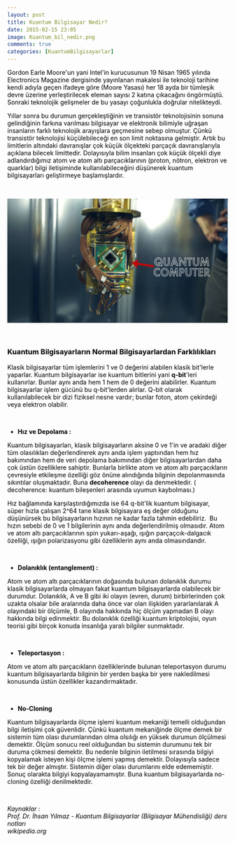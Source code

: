 ```yaml
---
layout: post
title: Kuantum Bilgisayar Nedir?
date: 2015-02-15 23:05
image: Kuantum_bil_nedir.png
comments: true
categories: [KuantumBilgisayarlar]
---
```

<p class="firstHeading" lang="tr"><span style="color:#000000;">Gordon Earle Moore'un yani Intel'in kurucusunun 19 Nisan 1965 yılında Electronics Magazine dergisinde yayınlanan makalesi ile teknoloji tarihine kendi adıyla geçen ifadeye göre (Moore Yasası) her 18 ayda bir tümleşik devre üzerine yerleştirilecek eleman sayısı 2 katına çıkacağını öngörmüştü. Sonraki teknolojik gelişmeler de bu yasayı çoğunlukla doğrular nitelikteydi.</span></p>
<p class="firstHeading" lang="tr"><span style="color:#000000;">Yıllar sonra bu durumun gerçekleştiğinin ve transistör teknolojisinin sonuna gelindiğinin farkına varılması bilgisayar ve elektronik bilimiyle uğraşan insanların farklı teknolojik arayışlara geçmesine sebep olmuştur. Çünkü transistör teknolojisi küçülebileceği en son limit noktasına gelmiştir. Artık bu limitlerin altındaki davranışlar çok küçük ölçekteki parçaçık davranışlarıyla açıklana bilecek limittedir. Dolayısıyla bilim insanları çok küçük ölçekli diye adlandırdığımız atom ve atom altı parçacıklarının (proton, nötron, elektron ve quarklar) bilgi iletişiminde kullanılabileceğini düşünerek kuantum bilgisayarları geliştirmeye başlamışlardır.  </span></p>
<br>

<p style="text-align:center;">
    <img src="/images/kuantum-bilgisayar.jpg"/>
</p>
<br>

<h3><span style="color:#000000;"><strong>Kuantum Bilgisayarların Normal Bilgisayarlardan Farklılıkları </strong></span></h3>
<span style="color:#000000;">Klasik bilgisayarlar tüm işlemlerini 1 ve 0 değerini alabilen klasik bit'lerle yaparlar. Kuantum bilgisayarlar ise kuantum bitlerini yani <strong>q-bit</strong>'leri kullanırlar. Bunlar aynı anda hem 1 hem de 0 değerini alabilirler. Kuantum bilgisayarlar işlem gücünü bu q-bit'lerden alırlar. Q-bit olarak kullanılabilecek bir dizi fiziksel nesne vardır; bunlar foton, atom çekirdeği veya elektron olabilir. </span>

&nbsp;
<ul>
 	<li><span style="color:#000000;"><strong>Hız ve Depolama : </strong></span></li>
</ul>
<span style="color:#000000;">Kuantum bilgisayarları, klasik bilgisayarların aksine 0 ve 1'in ve aradaki diğer tüm olasılıkları değerlendirerek aynı anda işlem yaptıından hem hız bakımından hem de veri depolama bakımından diğer bilgisayarlardan daha çok üstün özelliklere sahiptir. Bunlarla birlikte atom ve atom altı parçacıkların çevresiyle etkileşme özelliği göz önüne alındığında bilginin depolanmasında sıkıntılar oluşmaktadır. Buna <strong>decoherence </strong>olayı da denmektedir. ( decoherence: kuantum bileşenleri arasında uyumun kaybolması.)</span>

<span style="color:#000000;">Hız bağlamında karşılaştırdığımızda ise 64 q-bit'lik kuantum bilgisayar, süper hızla çalışan 2^64 tane klasik bilgisayara eş değer olduğunu düşünürsek bu bilgisayarların hızının ne kadar fazla tahmin edebiliriz.  Bu hızın sebebi de 0 ve 1 bilgilerinin aynı anda değerlendirilmiş olmasıdır. Atom ve atom altı parçacıklarının spin yukarı-aşağı, ışığın parçaçcık-dalgacık özelliği, ışığın polarizasyonu gibi özelliklerin aynı anda olmasındandır.</span>

&nbsp;
<ul>
 	<li style="text-align:justify;"><span style="color:#000000;"><strong>Dolanıklık (entanglement) :</strong></span></li>
</ul>
<span style="color:#000000;">Atom ve atom altı parçacıklarının doğasında bulunan dolanıklık durumu klasik bilgisayarlarda olmayan fakat kuantum bilgisayarlarda olabilecek bir durumdur. Dolanıklık, A ve B gibi iki olayın (evren, durum) birbirlerinden çok uzakta olsalar bile aralarında daha önce var olan ilişkiden yararlanılarak A olayındaki bir ölçümle, B olayında hakkında hiç ölçüm yapmadan B olayı hakkında bilgi edinmektir. Bu dolanıklık özelliği kuantum kriptolojisi, oyun teorisi gibi birçok konuda insanlığa yaralı bilgiler sunmaktadır.</span>

&nbsp;
<ul>
 	<li><span style="color:#000000;"><strong>Teleportasyon :</strong></span></li>
</ul>
<span style="color:#000000;">Atom ve atom altı parçacıkların özelliklerinde bulunan teleportasyon durumu kuantum bilgisayarlarda bilginin bir yerden başka bir yere nakledilmesi konusunda üstün özellikler kazandırmaktadır.</span>

<span style="color:#000000;"> </span>
<ul>
 	<li><span style="color:#000000;"><strong>No-Cloning</strong></span></li>
</ul>
<span style="color:#000000;">Kuantum bilgisayarlarda ölçme işlemi kuantum mekaniği temelli olduğundan bilgi iletişimi çok güvenlidir. Çünkü kuantum mekaniğinde ölçme demek bir sistemin tüm olası durumlarından olma olsılığı en yüksek durumun ölçülmesi demektir. Ölçüm sonucu reel olduğundan bu sistemin durumunu tek bir duruma çökmesi demektir. Bu nedenle bilginin iletilmesi sırasında bilgiyi kopyalamak isteyen kişi ölçme işlemi yapmış demektir. Dolayısıyla sadece tek bir değer almıştır. Sistemin diğer olası durumlarını elde edememiştir. Sonuç olarakta bilgiyi kopyalayamamıştır. Buna kuantum bilgisayarlarda no-cloning özelliği denilmektedir.</span>

<span style="color:#000000;"> </span>

<address><span style="color:#000000;">Kaynaklar :</span></address><address><span style="color:#000000;">Prof. Dr. İhsan Yılmaz - Kuantum Bilgisayarlar (Bilgisayar Mühendisliği) ders notları</span></address><address><span style="color:#000000;">wikipedia.org</span></address>
